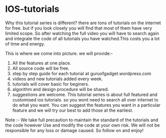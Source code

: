 IOS-tutorials
=============

Why this tutorial series is different?
there are tons of tutorials on the internet for free. but if you look closely you will find that most of them have very limited scope.
So after watching the full video you will have to search again and integrate the code of all tutorials you have watched.This costs you
a lot of time and energy.
       
This is where we come into picture. we will provide:-
1) All the features at one place.
2) All source code will be free.
3) step by step guide for each tutorial at guruofgadget.wordpress.com
3) videos and new tutorials added every week.
4) tutorials will cover basic for beginers.
5) algorithm and design procedure will be shared.
6) suggestions are welcome.
This tutorial series is about full featured and customised ios tutorials. so you wont need to search all over internet to 
do what you want. You can suggest the features you want in a particular feature and we will try our best to add those at the earliest.

Note :- We take full precaution to maintain the standard of the tutorials and the code however Use and modify the code at your own risk.
We will not be responsible for any loss or damage caused.
So follow on and enjoy!
